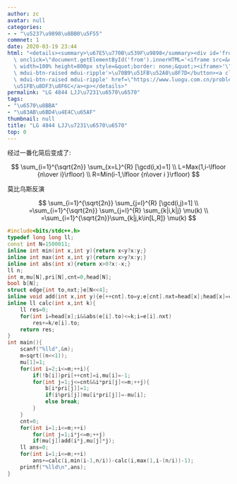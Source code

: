```yaml
---
author: zc
avatar: null
categories:
- - "\u5237\u9898\u8BB0\u5F55"
commnet: 1
date: 2020-03-19 23:44
html: "<details><summary>\u67E5\u770B\u539F\u9898</summary><div id='from'></div><p><button\
  \ onclick=\"document.getElementById('from').innerHTML='<iframe src=&quot;https://www.luogu.com.cn/problem/P4844&quot;\
  \ width=100% height=800px style=&quot;border: none;&quot;><iframe>'\" class='mdui-btn\
  \ mdui-btn-raised mdui-ripple'>\u70B9\u51FB\u52A0\u8F7D</button><a class='mdui-btn\
  \ mdui-btn-raised mdui-ripple' href=\"https://www.luogu.com.cn/problem/P4844\" target='_blank'>\u70B9\
  \u51FB\u8DF3\u8F6C</a><p></details>"
permalink: "LG 4844 LJJ\u7231\u6570\u6570"
tags:
- "\u6570\u8BBA"
- "\u83AB\u6BD4\u4E4C\u65AF"
thumbnail: null
title: "LG 4844 LJJ\u7231\u6570\u6570"
top: 0
---
```

经过一番化简后变成了:

$$
\sum_{i=1}^{\sqrt{2n}} \sum_{x=L}^{R} [\gcd(i,x)=1]  
\\
L=Max(1,i-\lfloor {n\over i}\rfloor)
\\
R=Min(i-1,\lfloor {n\over i }\rfloor)
$$

莫比乌斯反演

$$
\sum_{i=1}^{\sqrt{2n}} \sum_{j=l}^{R} [\gcd(i,j)=1]
\\
=\sum_{i=1}^{\sqrt{2n}} \sum_{j=l}^{R} \sum_{k|i,k|j} \mu(k)
\\
=\sum_{i=1}^{\sqrt{2n}}\sum_{k|j,k\in[L,R]} \mu(k)
$$

```cpp
#include<bits/stdc++.h>
typedef long long ll;
const int N=1500011;
inline int min(int x,int y){return x<y?x:y;}
inline int max(int x,int y){return x>y?x:y;}
inline int abs(int x){return x>0?x:-x;}
ll n;
int m,mu[N],pri[N],cnt=0,head[N];
bool b[N];
struct edge{int to,nxt;}e[N<<4];
inline void add(int x,int y){e[++cnt].to=y;e[cnt].nxt=head[x];head[x]=cnt;}
inline ll calc(int x,int k){
    ll res=0;
    for(int i=head[x];i&&abs(e[i].to)<=k;i=e[i].nxt)
        res+=k/e[i].to;
    return res;
}
int main(){
    scanf("%lld",&n);
    m=sqrt((n<<1));
    mu[1]=1;
    for(int i=2;i<=m;++i){
        if(!b[i])pri[++cnt]=i,mu[i]=-1;
        for(int j=1;j<=cnt&&i*pri[j]<=m;++j){
            b[i*pri[j]]=1;
            if(i%pri[j])mu[i*pri[j]]=-mu[i];
            else break;
        }
    }
    cnt=0;
    for(int i=1;i<=m;++i)
        for(int j=1;i*j<=m;++j)
        if(mu[j])add(i*j,mu[j]*j);
    ll ans=0;
    for(int i=1;i<=m;++i)
        ans+=calc(i,min(i-1,n/i))-calc(i,max(1,i-(n/i))-1);
    printf("%lld\n",ans);
}
```
